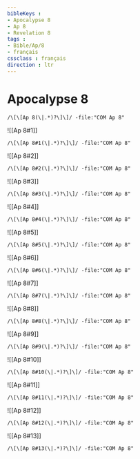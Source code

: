 ```yaml
---
bibleKeys : 
- Apocalypse 8
- Ap 8
- Revelation 8
tags : 
- Bible/Ap/8
- français
cssclass : français
direction : ltr
---
```


# Apocalypse 8

```query
/\[\[Ap 8(\|.*)?\]\]/ -file:"COM Ap 8"
```



![[Ap 8#1]]

```query
/\[\[Ap 8#1(\|.*)?\]\]/ -file:"COM Ap 8"
```

![[Ap 8#2]]

```query
/\[\[Ap 8#2(\|.*)?\]\]/ -file:"COM Ap 8"
```

![[Ap 8#3]]

```query
/\[\[Ap 8#3(\|.*)?\]\]/ -file:"COM Ap 8"
```

![[Ap 8#4]]

```query
/\[\[Ap 8#4(\|.*)?\]\]/ -file:"COM Ap 8"
```

![[Ap 8#5]]

```query
/\[\[Ap 8#5(\|.*)?\]\]/ -file:"COM Ap 8"
```

![[Ap 8#6]]

```query
/\[\[Ap 8#6(\|.*)?\]\]/ -file:"COM Ap 8"
```

![[Ap 8#7]]

```query
/\[\[Ap 8#7(\|.*)?\]\]/ -file:"COM Ap 8"
```

![[Ap 8#8]]

```query
/\[\[Ap 8#8(\|.*)?\]\]/ -file:"COM Ap 8"
```

![[Ap 8#9]]

```query
/\[\[Ap 8#9(\|.*)?\]\]/ -file:"COM Ap 8"
```

![[Ap 8#10]]

```query
/\[\[Ap 8#10(\|.*)?\]\]/ -file:"COM Ap 8"
```

![[Ap 8#11]]

```query
/\[\[Ap 8#11(\|.*)?\]\]/ -file:"COM Ap 8"
```

![[Ap 8#12]]

```query
/\[\[Ap 8#12(\|.*)?\]\]/ -file:"COM Ap 8"
```

![[Ap 8#13]]

```query
/\[\[Ap 8#13(\|.*)?\]\]/ -file:"COM Ap 8"
```

